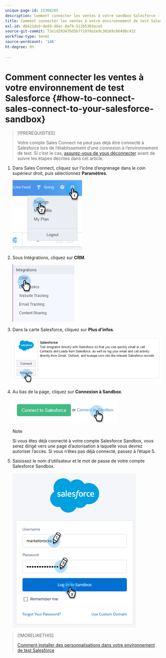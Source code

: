 ```yaml
---
unique-page-id: 15368205
description: Comment connecter les ventes à votre sandbox Salesforce - Documents Marketo - Documentation du produit
title: Comment connecter les ventes à votre environnement de test Salesforce
exl-id: d6421da9-de89-40ac-8af9-512b5303ace5
source-git-commit: 72e1d29347bd5b77107da1e9c30169cb6490c432
workflow-type: tm+mt
source-wordcount: '146'
ht-degree: 0%

---
```


# Comment connecter les ventes à votre environnement de test Salesforce {#how-to-connect-sales-connect-to-your-salesforce-sandbox}

>[!PREREQUISITES]
>
>Votre compte Sales Connect ne peut pas déjà être connecté à Salesforce lors de l’établissement d’une connexion à l’environnement de test. Si c’est le cas, [assurez-vous de vous déconnecter](/help/marketo/product-docs/marketo-sales-connect/crm/salesforce-integration/disconnect-salesforce-from-your-sales-connect-account.md) avant de suivre les étapes décrites dans cet article.

1. Dans Sales Connect, cliquez sur l’icône d’engrenage dans le coin supérieur droit, puis sélectionnez **Paramètres**.

   ![](assets/one-2.png)

1. Sous Intégrations, cliquez sur **CRM**.

   ![](assets/two-2.png)

1. Dans la carte Salesforce, cliquez sur **Plus d’infos**.

   ![](assets/three-2.png)

1. Au bas de la page, cliquez sur **Connexion à Sandbox**.

   ![](assets/four-2.png)

   >[!NOTE]
   >
   >Si vous êtes déjà connecté à votre compte Salesforce Sandbox, vous serez dirigé vers une page d’autorisation à laquelle vous devrez autoriser l’accès. Si vous n’êtes pas déjà connecté, passez à l’étape 5.

1. Saisissez le nom d’utilisateur et le mot de passe de votre compte Salesforce Sandbox.

   ![](assets/five-2.png)

>[!MORELIKETHIS]
>
>[Comment installer des personnalisations dans votre environnement de test Salesforce](/help/marketo/product-docs/marketo-sales-connect/crm/salesforce-customization/how-to-install-customizations-in-your-salesforce-sandbox.md)
